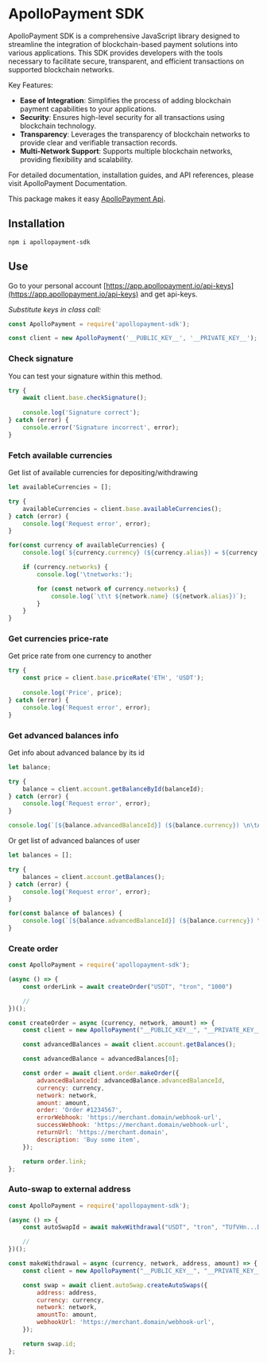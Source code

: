 # ApolloPayment SDK

ApolloPayment SDK is a comprehensive JavaScript library designed to streamline the integration of blockchain-based payment solutions into various applications. This SDK provides developers with the tools necessary to facilitate secure, transparent, and efficient transactions on supported blockchain networks.

Key Features:

- **Ease of Integration**: Simplifies the process of adding blockchain payment capabilities to your applications.
- **Security**: Ensures high-level security for all transactions using blockchain technology.
- **Transparency**: Leverages the transparency of blockchain networks to provide clear and verifiable transaction records.
- **Multi-Network Support**: Supports multiple blockchain networks, providing flexibility and scalability.

For detailed documentation, installation guides, and API references, please visit ApolloPayment Documentation.

This package makes it easy [ApolloPayment Api](https://docs.apollopayment.io/).

## Installation

`npm i apollopayment-sdk`

## Use

Go to your personal account
[https://app.apollopayment.io/api-keys](https://app.apollopayment.io/api-keys)
and get api-keys.

*Substitute keys in class call:*

```js
const ApolloPayment = require('apollopayment-sdk');

const client = new ApolloPayment('__PUBLIC_KEY__', '__PRIVATE_KEY__');
```

### Check signature

You can test your signature within this method.

```js
try {
    await client.base.checkSignature();
    
    console.log('Signature correct');
} catch (error) {
    console.error('Signature incorrect', error);
}
```

### Fetch available currencies

Get list of available currencies for depositing/withdrawing

```js
let availableCurrencies = [];

try {
    availableCurrencies = client.base.availableCurrencies();
} catch (error) {
    console.log('Request error', error);
}

for(const currency of availableCurrencies) {
    console.log(`${currency.currency} (${currency.alias}) = ${currency.priceUSD}`);

    if (currency.networks) {
        console.log('\tnetworks:');

        for (const network of currency.networks) {
            console.log(`\t\t ${network.name} (${network.alias})`);
        }
    }
}
```

### Get currencies price-rate

Get price rate from one currency to another


```js
try {
    const price = client.base.priceRate('ETH', 'USDT');
    
    console.log('Price', price);
} catch (error) {
    console.log('Request error', error);
}
```

### Get advanced balances info

Get info about advanced balance by its id

```js
let balance;

try {
    balance = client.account.getBalanceById(balanceId);
} catch (error) {
    console.log('Request error', error);
}

console.log(`[${balance.advancedBalanceId}] (${balance.currency}) \n\tAvalable for deposit: ${balance.availableCurrenciesForDeposit.join(', ')}`);
```

Or get list of advanced balances of user

```js
let balances = [];

try {
    balances = client.account.getBalances();
} catch (error) {
    console.log('Request error', error);
}

for(const balance of balances) {
    console.log(`[${balance.advancedBalanceId}] (${balance.currency}) \n\tAvalable for deposit: ${balance.availableCurrenciesForDeposit.join(', ')}`);
}
```

### Create order

```js
const ApolloPayment = require('apollopayment-sdk');

(async () => {
    const orderLink = await createOrder("USDT", "tron", "1000")

    //
})();

const createOrder = async (currency, network, amount) => {
    const client = new ApolloPayment("__PUBLIC_KEY__", "__PRIVATE_KEY__");

    const advancedBalances = await client.account.getBalances();

    const advancedBalance = advancedBalances[0];

    const order = await client.order.makeOrder({
        advancedBalanceId: advancedBalance.advancedBalanceId,
        currency: currency,
        network: network,
        amount: amount,
        order: 'Order #1234567',
        errorWebhook: 'https://merchant.domain/webhook-url',
        successWebhook: 'https://merchant.domain/webhook-url',
        returnUrl: 'https://merchant.domain',
        description: 'Buy some item',
    });

    return order.link;
};
```

### Auto-swap to external address

```js
const ApolloPayment = require('apollopayment-sdk');

(async () => {
    const autoSwapId = await makeWithdrawal("USDT", "tron", "TUfVHn...DDC", "100")

    //
})();

const makeWithdrawal = async (currency, network, address, amount) => {
    const client = new ApolloPayment("__PUBLIC_KEY__", "__PRIVATE_KEY__");

    const swap = await client.autoSwap.createAutoSwaps({
        address: address,
        currency: currency,
        network: network,
        amountTo: amount,
        webhookUrl: 'https://merchant.domain/webhook-url',
    });

    return swap.id;
};
```
